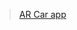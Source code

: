 <blockquote class="imgur-embed-pub" lang="en" data-id="a/fviy3vm"  ><a href="//imgur.com/a/fviy3vm">AR Car app</a></blockquote><script async src="//s.imgur.com/min/embed.js" charset="utf-8"></script>
